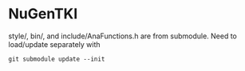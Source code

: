 # NuGenTKI

style/, bin/, and include/AnaFunctions.h are from submodule. Need to load/update separately with
   ```
   git submodule update --init
   ```
